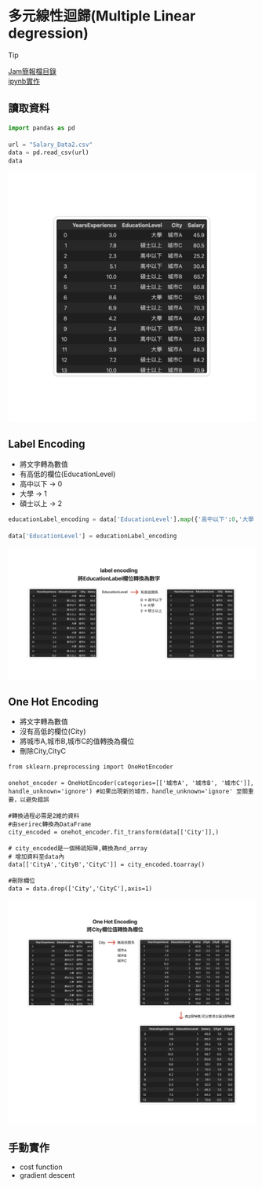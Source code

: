 # 多元線性迴歸(Multiple Linear degression)

> [!TIP]
> [Jam簡報檔目錄](./說明jam)  
> [ipynb實作](./multiple_linear_regression1.ipynb)

## 讀取資料

```python
import pandas as pd

url = "Salary_Data2.csv"
data = pd.read_csv(url)
data
```

![](./images/pic1.png)

## Label Encoding
- 將文字轉為數值
- 有高低的欄位(EducationLevel)
- 高中以下 -> 0
- 大學 -> 1
- 碩士以上 -> 2


```python
educationLabel_encoding = data['EducationLevel'].map({'高中以下':0,'大學':1,'碩士以上':2})

data['EducationLevel'] = educationLabel_encoding
```

![](./images/pic2.png)

## One Hot Encoding
- 將文字轉為數值
- 沒有高低的欄位(City)
- 將城市A,城市B,城市C的值轉換為欄位
- 刪除City,CityC

```pyhton
from sklearn.preprocessing import OneHotEncoder

onehot_encoder = OneHotEncoder(categories=[['城市A', '城市B', '城市C']], handle_unknown='ignore') #如果出現新的城市，handle_unknown='ignore' 至關重要，以避免錯誤

#轉換過程必需是2維的資料
#由serirec轉換為DataFrame
city_encoded = onehot_encoder.fit_transform(data[['City']],)

# city_encoded是一個稀疏矩陣,轉換為nd_array
# 增加資料至data內
data[['CityA','CityB','CityC']] = city_encoded.toarray()

#刪除欄位
data = data.drop(['City','CityC'],axis=1)

```

![](./images/pic3.png)


## 手動實作
- cost function
- gradient descent
